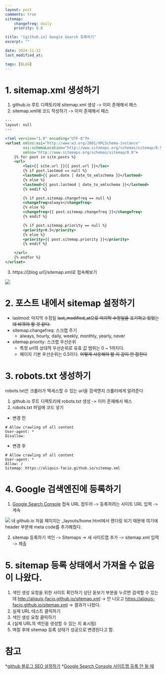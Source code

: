 ```yaml
---
layout: post
comments: true
sitemap:
    changefreq: daily
    priority: 0.8

title: "[github.io] Google Search 등록하기"
excerpt: ""

date: 2024-11-22
last_modified_at: 

tags: [BLOG]
---
```


# 1. sitemap.xml 생성하기
1. github.io 루트 디렉토리에 sitemap.xml 생성
-> 이미 존재해서 패스
2. sitemap.xml에 코드 작성하기
-> 이미 존재해서 패스
```xml
---
layout: null
---

<?xml version="1.0" encoding="UTF-8"?>
<urlset xmlns:xsi="http://www.w3.org/2001/XMLSchema-instance"
        xsi:schemaLocation="http://www.sitemaps.org/schemas/sitemap/0.9 http://www.sitemaps.org/schemas/sitemap/0.9/sitemap.xsd"
        xmlns="http://www.sitemaps.org/schemas/sitemap/0.9">
    {% for post in site.posts %}
    <url>
        <loc>{{ site.url }}{{ post.url }}</loc>
        {% if post.lastmod == null %}
        <lastmod>{{ post.date | date_to_xmlschema }}</lastmod>
        {% else %}
        <lastmod>{{ post.lastmod | date_to_xmlschema }}</lastmod>
        {% endif %}

        {% if post.sitemap.changefreq == null %}
        <changefreq>always</changefreq>
        {% else %}
        <changefreq>{{ post.sitemap.changefreq }}</changefreq>
        {% endif %}

        {% if post.sitemap.priority == null %}
        <priority>0.5</priority>
        {% else %}
        <priority>{{ post.sitemap.priority }}</priority>
        {% endif %}

    </url>
    {% endfor %}
</urlset>
```
3. https://[blog url]/sitemap.xml로 접속해보기
<img src = "https://cdn.jsdelivr.net/gh/aliquis-facio/aliquis-facio.github.io@master/_image/2024-11-22-1.png?raw=true">

# 2. 포스트 내에서 sitemap 설정하기
* lastmod: 마지막 수정일
~~last_modified_at으로 마지막 수정일을 표기하고 있었는데 바꿔야 할 것 같다.~~
* sitemap.changefreq: 스크랩 주기
    * always, hourly, daily, weekly, monthly, yearly, never
* sitemap.priority: 스크랩 우선순위
    * 특정 url의 상대적 우선순위로 유효 값 범위는 0 ~ 1까지다.
    * 페이지 기본 우선순위는 0.5이다.
~~어떻게 사용해야 할 지 감이 안 잡힌다~~

# 3. robots.txt 생성하기
robots.txt은 크롤러가 엑세스할 수 있는 url을 검색엔지 크롤러에게 알려준다
1. github.io 루트 디렉토리에 robots.txt 생성
-> 이미 존재해서 패스
2. robots.txt 파일에 코드 넣기
* 변경 전
```
# Allow crawling of all content
User-agent: *
Disallow: 
```

* 변경 후
```
# Allow crawling of all content
User-agent: *
Allow: /
Sitemap: https://aliquis-facio.github.io/sitemap.xml
```

# 4. Google 검색엔진에 등록하기
1. [Google Search Console](https://search.google.com/search-console) 접속
URL 접두어 -> 등록하려는 사이트 URL 입력 -> 계속
<img src = "https://cdn.jsdelivr.net/gh/aliquis-facio/aliquis-facio.github.io@master/_image/2024-11-22-2.png?raw=true">
내 github.io 처음 페이지는 _layouts/home.html에서 렌더링 되기 때문에 여기에 header 부분에 meta code를 추가해줬다.

2. sitemap 등록하기
색인 -> Sitemaps -> 새 사이트맵 추가 -> sitemap.xml 입력 -> 제출

# 5. sitemap 등록 상태에서 가져올 수 없음이 나왔다.
1. 색인 생성 요청을 위한 사이트 확인하기
상단 돋보기 부분을 누르면 검색할 수 있는데
http://aliquis-facio.github.io/sitemap.xml -> 안 나오고
https://aliquis-facio.github.io/sitemap.xml -> 결과가 나왔다.
2. 실제 URL 테스트 클릭하기
3. 색인 생성 요청 클릭하기
4. (실제 URL의 색인을 생성할 수 있는 지 표시됨)
5. 며칠 후에 sitemap 등록 상태가 성공으로 변경된다고 함.

# 참고
*[github 블로그 SEO 설정하기](https://ch3coo2ca.github.io/2022-05-02/github-blog-seo-settings)
*[Google Search Console 사이트맵 등록 안 될 때](https://gh96.tistory.com/59)